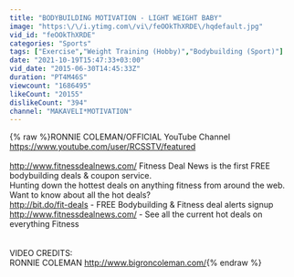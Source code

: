 ```yaml
---
title: "BODYBUILDING MOTIVATION - LIGHT WEIGHT BABY"
image: "https:\/\/i.ytimg.com\/vi\/feOOkThXRDE\/hqdefault.jpg"
vid_id: "feOOkThXRDE"
categories: "Sports"
tags: ["Exercise","Weight Training (Hobby)","Bodybuilding (Sport)"]
date: "2021-10-19T15:47:33+03:00"
vid_date: "2015-06-30T14:45:33Z"
duration: "PT4M46S"
viewcount: "1686495"
likeCount: "20155"
dislikeCount: "394"
channel: "MAKAVELI*MOTIVATION"
---
```

{% raw %}RONNIE COLEMAN/OFFICIAL YouTube Channel <a rel="nofollow" target="blank" href="https://www.youtube.com/user/RCSSTV/featured">https://www.youtube.com/user/RCSSTV/featured</a><br /><br /><a rel="nofollow" target="blank" href="http://www.fitnessdealnews.com/">http://www.fitnessdealnews.com/</a> Fitness Deal News is the first FREE bodybuilding deals &amp; coupon service. <br />Hunting down the hottest deals on anything fitness from around the web. <br />Want to know about all the hot deals? <br /><a rel="nofollow" target="blank" href="http://bit.do/fit-deals">http://bit.do/fit-deals</a> - FREE Bodybuilding &amp; Fitness deal alerts signup <br /><a rel="nofollow" target="blank" href="http://www.fitnessdealnews.com/">http://www.fitnessdealnews.com/</a> - See all the current hot deals on everything Fitness<br /><br /><br />VIDEO CREDITS:<br />RONNIE COLEMAN   <a rel="nofollow" target="blank" href="http://www.bigroncoleman.com/">http://www.bigroncoleman.com/</a>{% endraw %}
